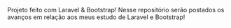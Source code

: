 Projeto feito com Laravel & Bootstrap!
Nesse repositório serão postados os avanços em relação aos meus estudo de Laravel e Bootstrap!	
